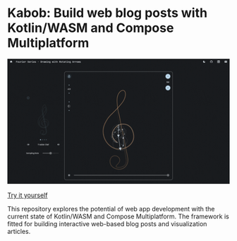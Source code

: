 # Kabob: Build web blog posts with Kotlin/WASM and Compose Multiplatform

![Fourier Series Visualization](gallery/cover.gif)

[Try it yourself](https://ndming.github.io/visualizations/fs)

This repository explores the potential of web app development with the current state of Kotlin/WASM and Compose Multiplatform. 
The framework is fitted for building interactive web-based blog posts and visualization articles.
